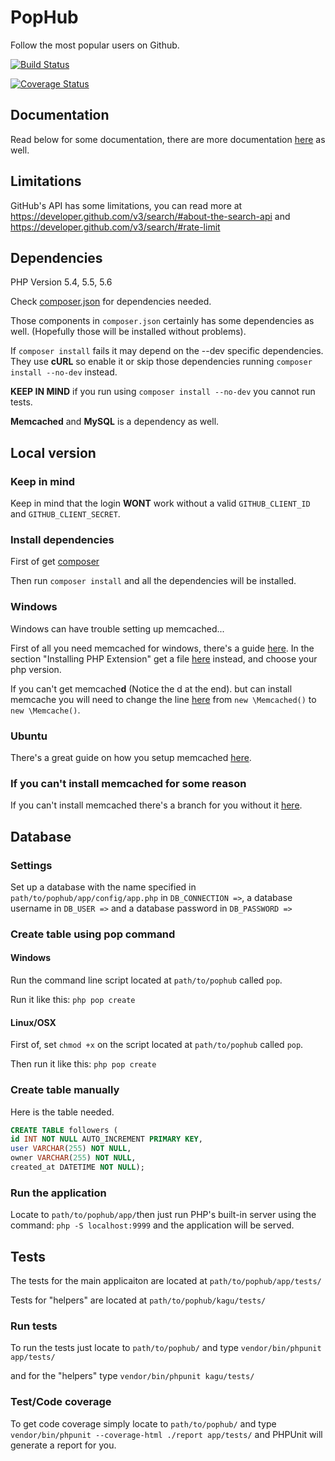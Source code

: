 PopHub
======
Follow the most popular users on Github.

[![Build Status](https://travis-ci.org/drager/pophub.svg?branch=master)](https://travis-ci.org/drager/pophub)

[![Coverage Status](https://img.shields.io/coveralls/drager/pophub.svg)](https://coveralls.io/r/drager/pophub)

## Documentation
Read below for some documentation, there are more documentation
[here](https://github.com/drager/pophub/tree/master/doc) as well.

## Limitations

GitHub's API has some limitations, you can read more at 
https://developer.github.com/v3/search/#about-the-search-api and
https://developer.github.com/v3/search/#rate-limit

## Dependencies

PHP Version 5.4, 5.5, 5.6

Check [composer.json](https://github.com/jh222xk/pophub/blob/master/composer.json) for dependencies needed.

Those components in `composer.json` certainly has some dependencies as well. (Hopefully those will be installed without problems).

If `composer install` fails it may depend on the --dev specific dependencies.
They use **cURL** so enable it or skip those dependencies running
`composer install --no-dev` instead.

**KEEP IN MIND** if you run using `composer install --no-dev` you cannot
run tests.

**Memcached** and **MySQL** is a dependency as well.

## Local version

### Keep in mind
Keep in mind that the login **WONT** work without a valid `GITHUB_CLIENT_ID` and `GITHUB_CLIENT_SECRET`.

### Install dependencies

First of get [composer](https://getcomposer.org/)

Then run `composer install` and all the dependencies will be installed.

### Windows

Windows can have trouble setting up memcached...

First of all you need memcached for windows, there's a guide [here](http://zurmo.org/wiki/installing-memcache-on-windows). In the section "Installing PHP Extension" get a file [here](http://windows.php.net/downloads/pecl/releases/memcache/3.0.8/) instead, and choose your php version.

If you can't get memcache**d** (Notice the d at the end). but can install
memcache you will need to change the line [here](https://github.com/jh222xk/pophub/blob/master/kagu/src/Cache/Memcached.php#L15)
from `new \Memcached()` to `new \Memcache()`.

### Ubuntu

There's a great guide on how you setup memcached [here](https://www.digitalocean.com/community/tutorials/how-to-install-and-use-memcache-on-ubuntu-12-04).

### If you can't install memcached for some reason

If you can't install memcached there's a branch for you without it
[here](https://github.com/drager/pophub/tree/without_memcached).

## Database

### Settings

Set up a database with the name specified in `path/to/pophub/app/config/app.php`
in `DB_CONNECTION =>`, a database username in `DB_USER =>` and a database password
in `DB_PASSWORD =>`

### Create table using pop command

#### Windows

Run the command line script located at `path/to/pophub` called `pop`.

Run it like this: `php pop create`

#### Linux/OSX

First of, set `chmod +x` on the script located at `path/to/pophub` called `pop`.

Then run it like this: `php pop create`

### Create table manually
Here is the table needed.
```sql
CREATE TABLE followers (
id INT NOT NULL AUTO_INCREMENT PRIMARY KEY,
user VARCHAR(255) NOT NULL,
owner VARCHAR(255) NOT NULL,
created_at DATETIME NOT NULL);
```

### Run the application

Locate to `path/to/pophub/app/`then just run PHP's built-in server using the command: `php -S localhost:9999` and the application will be served.

## Tests

The tests for the main applicaiton are located at `path/to/pophub/app/tests/`

Tests for "helpers" are located at `path/to/pophub/kagu/tests/`

### Run tests

To run the tests just locate to `path/to/pophub/` and type `vendor/bin/phpunit app/tests/`

and for the "helpers" type `vendor/bin/phpunit kagu/tests/`

### Test/Code coverage

To get code coverage simply locate to `path/to/pophub/` and type `vendor/bin/phpunit --coverage-html ./report app/tests/` and PHPUnit will generate a report for you.
